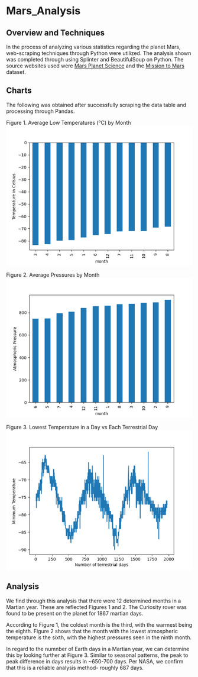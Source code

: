 # Mars_Analysis

## Overview and Techniques

In the process of analyzing various statistics regarding the planet Mars, web-scraping techniques through Python were utilized. The analysis shown was completed through using Splinter and BeautifulSoup on Python. The source websites used were [Mars Planet Science](https://redplanetscience.com) and the [Mission to Mars](https://data-class-mars-challenge.s3.amazonaws.com/Mars/index.html) dataset. 

## Charts

The following was obtained after successfully scraping the data table and processing through Pandas. 

Figure 1. Average Low Temperatures (°C) by Month
![lowtemp_by_month](/images/lowtemp_by_month.png)

Figure 2. Average Pressures by Month
![pressure_by_month](/images/pressure_by_month.png)

Figure 3. Lowest Temperature in a Day vs Each Terrestrial Day 
![days_in_year](/images/days_in_year.png)

## Analysis

We find through this analysis that there were 12 determined months in a Martian year. These are reflected Figures 1 and 2. The Curiosity rover was found to be present on the planet for 1867 martian days. 

According to Figure 1, the coldest month is the third, with the warmest being the eighth. Figure 2 shows that the month with the lowest atmospheric temperature is the sixth, with the highest pressures seen in the ninth month. 

In regard to the numnber of Earth days in a Martian year, we can determine this by looking further at Figure 3. Similar to seasonal patterns, the peak to peak difference in days results in ~650-700 days. Per NASA, we confirm that this is a reliable analysis method-  roughly 687 days. 

